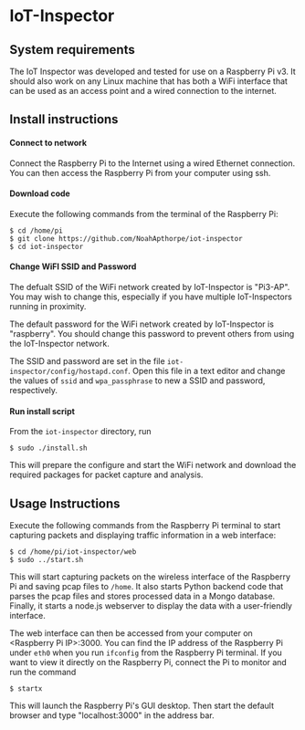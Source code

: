 # IoT-Inspector

## System requirements
The IoT Inspector was developed and tested for use on a Raspberry Pi v3.  It should also work on any Linux machine that has both a WiFi interface that can be used as an access point and a wired connection to the internet.

## Install instructions

#### Connect to network
Connect the Raspberry Pi to the Internet using a wired Ethernet connection.  You can then access the Raspberry Pi from your computer using ssh.

#### Download code
Execute the following commands from the terminal of the Raspberry Pi:

```
$ cd /home/pi
$ git clone https://github.com/NoahApthorpe/iot-inspector
$ cd iot-inspector
```

#### Change WiFI SSID and Password
The defualt SSID of the WiFi network created by IoT-Inspector is "Pi3-AP". You may wish to change this, especially if you have multiple IoT-Inspectors running in proximity.  

The default password for the WiFi network created by IoT-Inspector is "raspberry".  You should change this password to prevent others from using the IoT-Inspector network. 

The SSID and password are set in the file `iot-inspector/config/hostapd.conf`. Open this file in a text editor and change the values of `ssid` and `wpa_passphrase` to new a SSID and password, respectively.  

#### Run install script

From the `iot-inspector` directory, run 
```
$ sudo ./install.sh
```
This will prepare the configure and start the WiFi network and download the required packages for packet capture and analysis.

## Usage Instructions

Execute the following commands from the Raspberry Pi terminal to start capturing packets and displaying traffic information in a web interface:

```
$ cd /home/pi/iot-inspector/web
$ sudo ../start.sh
```

This will start capturing packets on the wireless interface of the Raspberry Pi and saving pcap files to `/home`.
It also starts Python backend code that parses the pcap files and stores
processed data in a Mongo database. Finally, it starts a node.js webserver to display the data with a
user-friendly interface.

The web interface can then be accessed from your computer on \<Raspberry Pi IP\>:3000. You can find the IP address of the Raspberry Pi under `eth0` when you run `ifconfig` from the Raspberry Pi terminal.  If you want to view it directly on the
Raspberry Pi, connect the Pi to monitor and run the command

```
$ startx
```

This  will launch the Raspberry Pi's  GUI desktop. Then start the
default browser and type "localhost:3000" in the address bar.





